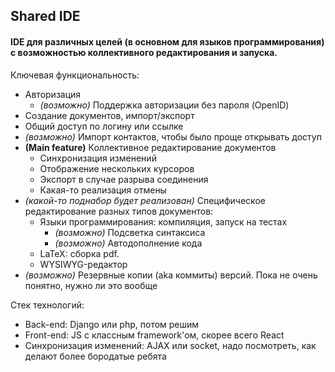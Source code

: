## Shared IDE

#### IDE для различных целей (в основном для языков программирования) с возможностью коллективного редактирования и запуска.

Ключевая функциональность:

* Авторизация
    * *(возможно)* Поддержка авторизации без пароля (OpenID)
* Создание документов, импорт/экспорт
* Общий доступ по логину или ссылке
* *(возможно)* Импорт контактов, чтобы было проще открывать доступ
* **(Main feature)** Коллективное редактирование документов
    * Синхронизация изменений
    * Отображение нескольких курсоров
    * Экспорт в случае разрыва соединения
    * Какая-то реализация отмены
* *(какой-то поднабор будет реализован)* Специфическое редактирование разных типов документов:
    * Языки программирования: компиляция, запуск на тестах
        * *(возможно)* Подсветка синтаксиса
        * *(возможно)* Автодополнение кода
    * LaTeX: сборка pdf.
    * WYSIWYG-редактор
* *(возможно)* Резервные копии (aka коммиты) версий. Пока не очень понятно, нужно ли это вообще

Стек технологий:

* Back-end: Django или php, потом решим
* Front-end: JS с классным framework'ом, скорее всего React
* Синхронизация изменений: AJAX или socket, надо посмотреть, как делают более бородатые ребята